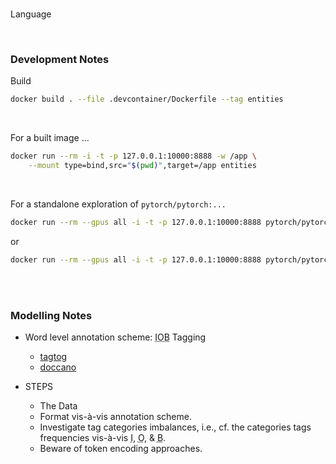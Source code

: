 <br>

Language

<br>

### Development Notes

Build

```bash
docker build . --file .devcontainer/Dockerfile --tag entities
```

<br>

For a built image ...

```bash
docker run --rm -i -t -p 127.0.0.1:10000:8888 -w /app \
    --mount type=bind,src="$(pwd)",target=/app entities
```

<br>

For a standalone exploration of `pytorch/pytorch:...`

```bash
docker run --rm --gpus all -i -t -p 127.0.0.1:10000:8888 pytorch/pytorch:2.2.2-cuda12.1-cudnn8-runtime
```

or

```bash
docker run --rm --gpus all -i -t -p 127.0.0.1:10000:8888 pytorch/pytorch:2.2.2-cuda12.1-cudnn8-devel
```

<br>
<br>

### Modelling Notes

* Word level annotation scheme: <abbr title="Inside, Outside, Beginning">IOB</abbr> Tagging
  * [tagtog](https://docs.tagtog.com)
  * [doccano](https://github.com/doccano/doccano)

* STEPS
  * The Data
  * Format vis-à-vis annotation scheme.
  * Investigate tag categories imbalances, i.e., cf. the categories tags frequencies vis-à-vis <abbr title="inside">I</abbr>, <abbr title="outside">O</abbr>, & <abbr title="beginning">B</abbr>.
  * Beware of token encoding approaches.




<br>
<br>

<br>
<br>

<br>
<br>

<br>
<br>
